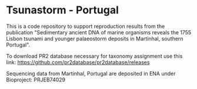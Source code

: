 # Tsunastorm - Portugal

This is a code repository to support reproduction results from the publication "Sedimentary ancient DNA of marine organisms reveals the 1755 Lisbon tsunami and younger palaeostorm deposits in Martinhal, southern Portugal". 

To download PR2 database necessary for taxonomy assignment use this link: https://github.com/pr2database/pr2database/releases 

Sequencing data from Martinhal, Portugal are deposited in ENA under Bioproject: PRJEB74029
